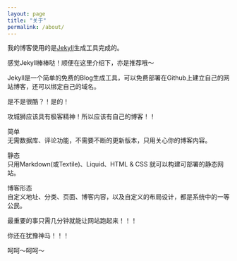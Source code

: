 ```yaml
---
layout: page
title: "关于"
permalink: /about/
---
```


我的博客使用的是[Jekyll](http://jekyll.bootcss.com/)生成工具完成的。

感觉Jekyll棒棒哒！顺便在这里介绍下，亦是推荐哦～

Jekyll是一个简单的免费的Blog生成工具，可以免费部署在Github上建立自己的网站博客，还可以绑定自己的域名。

是不是很酷？！是的！

攻城狮应该具有极客精神！所以应该有自己的博客！！

简单 <br/>
无需数据库、评论功能，不需要不断的更新版本，只用关心你的博客内容。

静态 <br/>
只用Markdown(或Textile)、Liquid、HTML & CSS 就可以构建可部署的静态网站。

博客形态 <br/>
自定义地址、分类、页面、博客内容，以及自定义的布局设计，都是系统中的一等公民。

最重要的事只需几分钟就能让网站跑起来！！！

你还在犹豫神马！！！

呵呵～呵呵～